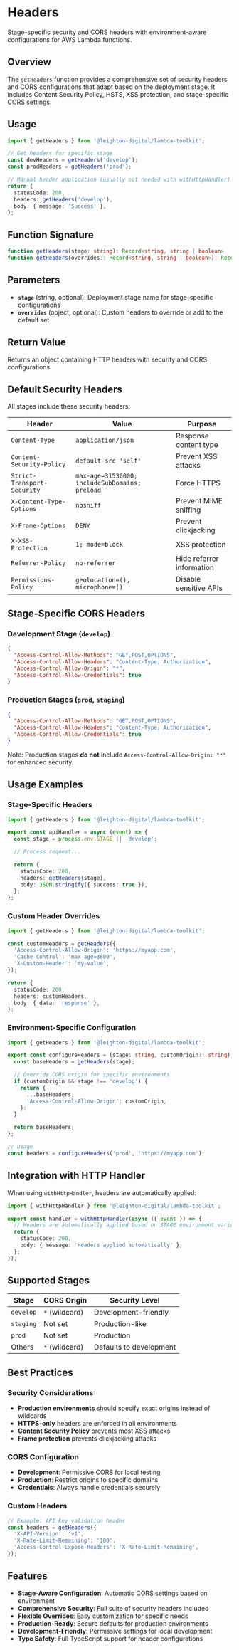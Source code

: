 # Headers

Stage-specific security and CORS headers with environment-aware configurations for AWS Lambda functions.

## Overview

The `getHeaders` function provides a comprehensive set of security headers and CORS configurations that adapt based on the deployment stage. It includes Content Security Policy, HSTS, XSS protection, and stage-specific CORS settings.

## Usage

```ts
import { getHeaders } from '@leighton-digital/lambda-toolkit';

// Get headers for specific stage
const devHeaders = getHeaders('develop');
const prodHeaders = getHeaders('prod');

// Manual header application (usually not needed with withHttpHandler)
return {
  statusCode: 200,
  headers: getHeaders('develop'),
  body: { message: 'Success' },
};
```

## Function Signature

```ts
function getHeaders(stage: string): Record<string, string | boolean>
function getHeaders(overrides?: Record<string, string | boolean>): Record<string, string | boolean>
```

## Parameters

- **`stage`** (string, optional): Deployment stage name for stage-specific configurations
- **`overrides`** (object, optional): Custom headers to override or add to the default set

## Return Value

Returns an object containing HTTP headers with security and CORS configurations.

## Default Security Headers

All stages include these security headers:

| Header | Value | Purpose |
|--------|-------|---------|
| `Content-Type` | `application/json` | Response content type |
| `Content-Security-Policy` | `default-src 'self'` | Prevent XSS attacks |
| `Strict-Transport-Security` | `max-age=31536000; includeSubDomains; preload` | Force HTTPS |
| `X-Content-Type-Options` | `nosniff` | Prevent MIME sniffing |
| `X-Frame-Options` | `DENY` | Prevent clickjacking |
| `X-XSS-Protection` | `1; mode=block` | XSS protection |
| `Referrer-Policy` | `no-referrer` | Hide referrer information |
| `Permissions-Policy` | `geolocation=(), microphone=()` | Disable sensitive APIs |

## Stage-Specific CORS Headers

### Development Stage (`develop`)

```json
{
  "Access-Control-Allow-Methods": "GET,POST,OPTIONS",
  "Access-Control-Allow-Headers": "Content-Type, Authorization",
  "Access-Control-Allow-Origin": "*",
  "Access-Control-Allow-Credentials": true
}
```

### Production Stages (`prod`, `staging`)

```json
{
  "Access-Control-Allow-Methods": "GET,POST,OPTIONS",
  "Access-Control-Allow-Headers": "Content-Type, Authorization",
  "Access-Control-Allow-Credentials": true
}
```

Note: Production stages **do not** include `Access-Control-Allow-Origin: "*"` for enhanced security.

## Usage Examples

### Stage-Specific Headers

```ts
import { getHeaders } from '@leighton-digital/lambda-toolkit';

export const apiHandler = async (event) => {
  const stage = process.env.STAGE || 'develop';

  // Process request...

  return {
    statusCode: 200,
    headers: getHeaders(stage),
    body: JSON.stringify({ success: true }),
  };
};
```

### Custom Header Overrides

```ts
import { getHeaders } from '@leighton-digital/lambda-toolkit';

const customHeaders = getHeaders({
  'Access-Control-Allow-Origin': 'https://myapp.com',
  'Cache-Control': 'max-age=3600',
  'X-Custom-Header': 'my-value',
});

return {
  statusCode: 200,
  headers: customHeaders,
  body: { data: 'response' },
};
```

### Environment-Specific Configuration

```ts
import { getHeaders } from '@leighton-digital/lambda-toolkit';

export const configureHeaders = (stage: string, customOrigin?: string) => {
  const baseHeaders = getHeaders(stage);

  // Override CORS origin for specific environments
  if (customOrigin && stage !== 'develop') {
    return {
      ...baseHeaders,
      'Access-Control-Allow-Origin': customOrigin,
    };
  }

  return baseHeaders;
};

// Usage
const headers = configureHeaders('prod', 'https://myapp.com');
```

## Integration with HTTP Handler

When using `withHttpHandler`, headers are automatically applied:

```ts
import { withHttpHandler } from '@leighton-digital/lambda-toolkit';

export const handler = withHttpHandler(async ({ event }) => {
  // Headers are automatically applied based on STAGE environment variable
  return {
    statusCode: 200,
    body: { message: 'Headers applied automatically' },
  };
});
```

## Supported Stages

| Stage | CORS Origin | Security Level |
|-------|-------------|----------------|
| `develop` | `*` (wildcard) | Development-friendly |
| `staging` | Not set | Production-like |
| `prod` | Not set | Production |
| Others | `*` (wildcard) | Defaults to development |

## Best Practices

### Security Considerations

- **Production environments** should specify exact origins instead of wildcards
- **HTTPS-only** headers are enforced in all environments
- **Content Security Policy** prevents most XSS attacks
- **Frame protection** prevents clickjacking attacks

### CORS Configuration

- **Development**: Permissive CORS for local testing
- **Production**: Restrict origins to specific domains
- **Credentials**: Always handle credentials securely

### Custom Headers

```ts
// Example: API key validation header
const headers = getHeaders({
  'X-API-Version': 'v1',
  'X-Rate-Limit-Remaining': '100',
  'Access-Control-Expose-Headers': 'X-Rate-Limit-Remaining',
});
```

## Features

- **Stage-Aware Configuration**: Automatic CORS settings based on environment
- **Comprehensive Security**: Full suite of security headers included
- **Flexible Overrides**: Easy customization for specific needs
- **Production-Ready**: Secure defaults for production environments
- **Development-Friendly**: Permissive settings for local development
- **Type Safety**: Full TypeScript support for header configurations
